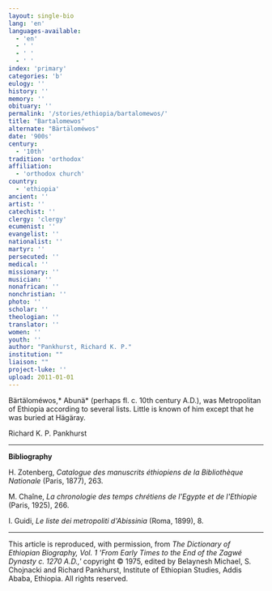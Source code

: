 ```yaml
---
layout: single-bio
lang: 'en'
languages-available:
  - 'en'
  - ' '
  - ' '
  - ' '
index: 'primary'
categories: 'b'
eulogy: ''
history: ''
memory: ''
obituary: ''
permalink: '/stories/ethiopia/bartalomewos/'
title: "Bartalomewos"
alternate: "Bärtäloméwos"
date: '900s'
century:
  - '10th'
tradition: 'orthodox'
affiliation:
  - 'orthodox church'
country:
  - 'ethiopia'
ancient: ''
artist: ''
catechist: ''
clergy: 'clergy'
ecumenist: ''
evangelist: ''
nationalist: ''
martyr: ''
persecuted: ''
medical: ''
missionary: ''
musician: ''
nonafrican: ''
nonchristian: ''
photo: ''
scholar: ''
theologian: ''
translator: ''
women: ''
youth: ''
author: "Pankhurst, Richard K. P."
institution: ""
liaison: ""
project-luke: ''
upload: 2011-01-01
---
```




B&auml;rt&auml;lom&eacute;wos,* Abun&auml;* (perhaps fl. c. 10th century A.D.), was Metropolitan of Ethiopia according to several lists. Little is known of him except that he was buried at Hägäray.

Richard K. P. Pankhurst

---

**Bibliography**

H. Zotenberg, *Catalogue des manuscrits éthiopiens de la Bibliothèque Nationale*  (Paris, 1877), 263.

M. Chaîne, *La chronologie des temps chrétiens de l'Egypte et de l'Ethiopie* (Paris, 1925), 266.

I. Guidi, *Le liste dei metropoliti d'Abissinia* (Roma, 1899), 8.

---

This article is reproduced, with permission, from *The Dictionary of Ethiopian Biography, Vol. 1 'From Early Times to the End of the Zagwé Dynasty c. 1270 A.D.,'* copyright &copy; 1975, edited by Belaynesh Michael, S. Chojnacki and Richard Pankhurst, Institute of Ethiopian Studies, Addis Ababa, Ethiopia.  All rights reserved.
